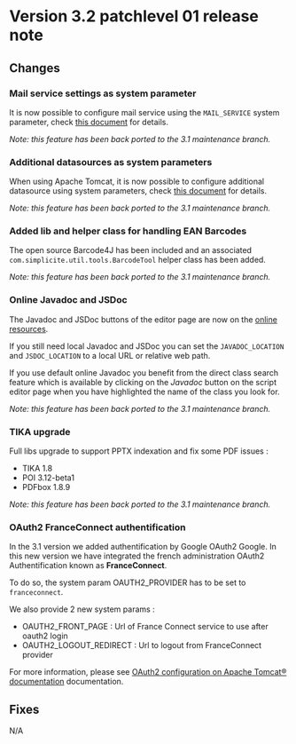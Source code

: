 Version 3.2 patchlevel 01 release note
======================================

Changes
-------

### Mail service settings as system parameter

It is now possible to configure mail service using the `MAIL_SERVICE` system parameter, check [this document](/lesson/docs/misc/email-howto) for details.

_Note: this feature has been back ported to the 3.1 maintenance branch._

### Additional datasources as system parameters

When using Apache Tomcat, it is now possible to configure additional datasource using system parameters, check [this document](/lesson/docs/misc/datasources-howto) for details.

_Note: this feature has been back ported to the 3.1 maintenance branch._

### Added lib and helper class for handling EAN Barcodes

The open source Barcode4J has been included and an associated `com.simplicite.util.tools.BarcodeTool` helper class has been added.

_Note: this feature has been back ported to the 3.1 maintenance branch._

### Online Javadoc and JSDoc

The Javadoc and JSDoc buttons of the editor page are now on the [online resources](../../).

If you still need local Javadoc and JSDoc you can set the `JAVADOC_LOCATION` and `JSDOC_LOCATION` to a local URL or relative web path.

If you use default online Javadoc you benefit from the direct class search feature which is available by clicking on the _Javadoc_ button
on the script editor page when you have highlighted the name of the class you look for.

_Note: this feature has been back ported to the 3.1 maintenance branch._

### TIKA upgrade

Full libs upgrade to support PPTX indexation and fix some PDF issues :
- TIKA 1.8
- POI 3.12-beta1
- PDFbox 1.8.9

_Note: this feature has been back ported to the 3.1 maintenance branch._

### OAuth2 FranceConnect authentification

In the 3.1 version we added authentification by Google OAuth2 Google. In this new version we have integrated the french administration OAuth2 Authentification known as **FranceConnect**.

To do so, the system param OAUTH2_PROVIDER has to be set to `franceconnect`.

We also provide 2 new system params : 
* OAUTH2_FRONT_PAGE : Url of France Connect service to use after oauth2 login
* OAUTH2_LOGOUT_REDIRECT : Url to logout from FranceConnect provider

For more information, please see [OAuth2 configuration on Apache Tomcat&reg; documentation](/lesson/docs/authentication/tomcat-oauth2) documentation.

Fixes
-----

N/A